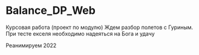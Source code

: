 # Balance_DP_Web
Курсовая работа (проект по модулю)
Ждем разбор полетов с Гуриным.
При тесте екселя необходимо надеяться на Бога и удачу

Реанимируем 2022
